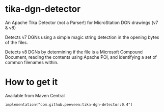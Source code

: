 # tika-dgn-detector
An Apache Tika Detector (not a Parser!) for MicroStation DGN drawings (v7 &amp; v8)

Detects v7 DGNs using a simple magic string detection in the opening bytes of the files.

Detects v8 DGNs by determining if the file is a Microsoft Compound Document, reading the contents using Apache POI, and
identifying a set of common filenames within.

# How to get it

Available from Maven Central
```
implementation("com.github.peeveen:tika-dgn-detector:0.4")
```
